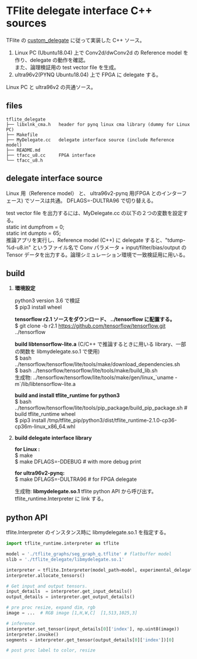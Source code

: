 
# TFlite delegate interface C++ sources

TFlite の [custom_delegate](https://www.tensorflow.org/lite/performance/implementing_delegate) に従って実装した C++ ソース。  
1. Linux PC (Ubuntu18.04) 上で Conv2d/dwConv2d の Reference model を作り、delegate の動作を確認。  
また、論理検証用の test vector file を生成。  
2. ultra96v2(PYNQ Ubuntu18.04) 上で FPGA に delegate する。  

Linux PC と ultra96v2 の共通ソース。  

## files
```
tflite_delegate  
├── libxlnk_cma.h   header for pynq linux cma library (dummy for Linux PC)
├── Makefile  
├── MyDelegate.cc   delegate interface source (include Reference model)   
├── README.md  
├── tfacc_u8.cc     FPGA interface  
└── tfacc_u8.h  
```
## delegate interface source

Linux 用（Reference model） と、 ultra96v2-pynq 用(FPGA とのインターフェース) でソースは共通。 DFLAGS=-DULTRA96 で切り替える。  

test vector file を出力するには、MyDelegate.cc の以下の２つの変数を設定する。  
static int dumpfrom = 0;  
static int dumpto = 65;    
推論アプリを実行し、Reference model (C++) に delegate すると、"tdump-%d-u8.in" というファイル名で Conv パラメータ + input/filter/bias/output の Tensor データを出力する。論理シミュレーション環境で一致検証用に用いる。


## build

1. **環境設定**

   python3 version 3.6 で検証  
   $ pip3 install wheel  

   **tensorflow r2.1 ソースをダウンロード、 ../tensorflow に配置する。**  
   $ git clone -b r2.1 https://github.com/tensorflow/tensorflow.git  ../tensorflow
   
   **build libtensorflow-lite.a** (C/C++ で推論するときに用いる library、一部の関数を libmydelegate.so.1 で使用)    
   $ bash ../tensorflow/tensorflow/lite/tools/make/download_dependencies.sh   
   $ bash ../tensorflow/tensorflow/lite/tools/make/build_lib.sh  
   生成物: ../tensorflow/tensorflow/lite/tools/make/gen/linux_\`uname -m\`/lib/libtensorflow-lite.a  

   **build and install tflite_runtime for python3**  
   $ bash ../tensorflow/tensorflow/lite/tools/pip_package/build_pip_package.sh   # build tflite_runtime wheel  
   $ pip3 install /tmp/tflite_pip/python3/dist/tflite_runtime-2.1.0-cp36-cp36m-linux_x86_64.whl  

2. **build delegate interface library**

   **for Linux :**  
   $ make  
   $ make DFLAGS=-DDEBUG  # with more debug print  

   **for ultra96v2-pynq:**  
   $ make DFLAGS=-DULTRA96  # for FPGA delegate  

   生成物: **libmydelegate.so.1**   tflite python API から呼び出す。 tflite_runtime.Interpreter に link する。  

## python API

tflite.Interpreter のインスタンス時に libmydelegate.so.1 を指定する。

```python
import tflite_runtime.interpreter as tflite

model = './tflite_graphs/seg_graph_q.tflite' # flatbuffer model
slib = './tflite_delegate/libmydelegate.so.1'

interpreter = tflite.Interpreter(model_path=model, experimental_delegates=[tflite.load_delegate(slib)] )
interpreter.allocate_tensors()

# Get input and output tensors.
input_details  = interpreter.get_input_details()
output_details = interpreter.get_output_details()

# pre proc resize, expand dim, rgb
image = ...  # RGB image [1,H,W,C]  [1,513,1025,3]

# inference
interpreter.set_tensor(input_details[0]['index'], np.uint8(image))
interpreter.invoke()
segments = interpreter.get_tensor(output_details[0]['index'])[0]

# post proc label to color, resize

```


